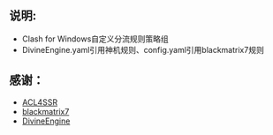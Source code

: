 ## 说明:
- Clash for Windows自定义分流规则策略组
- DivineEngine.yaml引用神机规则、config.yaml引用blackmatrix7规则

## 感谢：
* [ACL4SSR](https://github.com/ACL4SSR/ACL4SSR/tree/master) 
* [blackmatrix7](https://github.com/blackmatrix7/ios_rule_script) 
* [DivineEngine](https://github.com/DivineEngine/Profiles/tree/master) 
